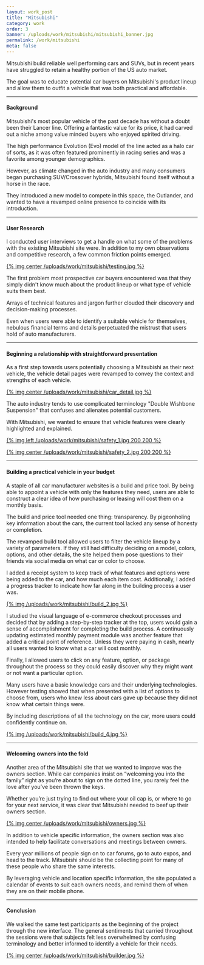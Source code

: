 ```yaml
---
layout: work_post
title: "Mitsubishi"
category: work
order: 3
banner: /uploads/work/mitsubishi/mitsubishi_banner.jpg
permalink: /work/mitsubishi
meta: false
---
```


Mitsubishi build reliable well performing cars and SUVs, but in recent years have struggled to retain a healthy portion of the US auto market.

The goal was to educate potential car buyers on Mitsubishi's product lineup and allow them to outfit a vehicle that was both practical and affordable.

<!--more-->

---

#### Background

Mitsubishi's most popular vehicle of the past decade has without a doubt been their Lancer line. Offering a fantastic value for its price, it had carved out a niche among value minded buyers who enjoyed spirited driving. 

The high performance Evolution (Evo) model of the line acted as a halo car of sorts, as it was often featured prominently in racing series and was a favorite among younger demographics.

However, as climate changed in the auto industry and many consumers began purchasing SUV/Crossover hybrids, Mitsubishi found itself without a horse in the race.

They introduced a new model to compete in this space, the Outlander, and wanted to have a revamped online presence to coincide with its introduction.

---

#### User Research

I conducted user interviews to get a handle on what some of the problems with the existing Mitsubishi site were. In addition to my own observations and competitive research, a few common friction points emerged.

[{% img center /uploads/work/mitsubishi/testing.jpg %}](/uploads/work/mitsubishi/testing.jpg)

The first problem most prospective car buyers encountered was that they simply didn't know much about the product lineup or what type of vehicle suits them best.

Arrays of technical features and jargon further clouded their discovery and decision-making processes.

Even when users were able to identify a suitable vehicle for themselves, nebulous financial terms and details perpetuated the mistrust that users hold of auto manufacturers.

---

#### Beginning a relationship with straightforward presentation

As a first step towards users potentially choosing a Mitsubishi as their next vehicle, the vehicle detail pages were revamped to convey the context and strengths of each vehicle. 

[{% img center /uploads/work/mitsubishi/car_detail.jpg %}](/uploads/work/mitsubishi/car_detail.jpg)

The auto industry tends to use complicated terminology "Double Wishbone Suspension" that confuses and alienates potential customers.

With Mitsubishi, we wanted to ensure that vehicle features were clearly highlighted and explained.

[{% img left /uploads/work/mitsubishi/safety_1.jpg 200 200 %}](/uploads/work/mitsubishi/safety_1.jpg)

[{% img center  /uploads/work/mitsubishi/safety_2.jpg 200 200 %}](/uploads/work/mitsubishi/safety_2.jpg)

---

#### Building a practical vehicle in your budget

A staple of all car manufacturer websites is a build and price tool. By being able to appoint a vehicle with only the features they need, users are able to construct a clear idea of how purchasing or leasing will cost them on a monthly basis.

The build and price tool needed one thing: transparency. By pigeonholing key information about the cars, the current tool lacked any sense of honesty or completion.

The revamped build tool allowed users to filter the vehicle lineup by a variety of parameters. If they still had difficulty deciding on a model, colors, options, and other details, the site helped them pose questions to their friends via social media on what car or color to choose.

I added a receipt system to keep track of what features and options were being added to the car, and how much each item cost. Additionally, I added a progress tracker to indicate how far along in the building process a user was. 

[{% img /uploads/work/mitsubishi/build_2.jpg %}](/uploads/work/mitsubishi/build_2.jpg)

I studied the visual language of e-commerce checkout processes and decided that by adding a step-by-step tracker at the top, users would gain a sense of accomplishment for completing the build process.
A continuously updating estimated monthly payment module was another feature that added a critical point of reference. Unless they were paying in cash, nearly all users wanted to know what a car will cost monthly.

Finally, I allowed users to click on any feature, option, or package throughout the process so they could easily discover why they might want or not want a particular option. 

Many users have a basic knowledge cars and their underlying technologies. However testing showed that when presented with a list of options to choose from, users who knew less about cars gave up because they did not know what certain things were. 

By including descriptions of all the technology on the car, more users could confidently continue on.

[{% img /uploads/work/mitsubishi/build_4.jpg %}](/uploads/work/mitsubishi/build_4.jpg)

---

#### Welcoming owners into the fold

Another area of the Mitsubishi site that we wanted to improve was the owners section. While car companies insist on “welcoming you into the family” right as you’re about to sign on the dotted line, you rarely feel the love after you’ve been thrown the keys. 

Whether you’re just trying to find out where your oil cap is, or where to go for your next service, it was clear that Mitsubishi needed to beef up their owners section.

[{% img center /uploads/work/mitsubishi/owners.jpg %}](/uploads/work/mitsubishi/owners.jpg)

In addition to vehicle specific information, the owners section was also intended to help facilitate conversations and meetings between owners. 

Every year millions of people sign on to car forums, go to auto expos, and head to the track. Mitsubishi should be the collecting point for many of these people who share the same interests. 

By leveraging vehicle and location specific information, the site populated a calendar of events to suit each owners needs, and remind them of when they are on their mobile phone.

---

#### Conclusion

We walked the same test participants as the beginning of the project through the new interface. The general sentiments that carried throughout the sessions were that subjects felt less overwhelmed by confusing terminology and better informed to identify a vehicle for their needs.

[{% img center /uploads/work/mitsubishi/builder.jpg %}](/uploads/work/mitsubishi/builder.jpg)

